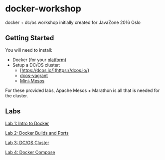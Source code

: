 # docker-workshop

docker + dc/os workshop initially created for JavaZone 2016 Oslo

## Getting Started

You will need to install:

* Docker (for your [platform](https://docs.docker.com/installation/))
* Setup a DC/OS cluster:
	* [https://dcos.io/](https://dcos.io/)
	* [dcos-vagrant](https://github.com/dcos/dcos-vagrant)
	* [Mini-Mesos](https://minimesos.org/)

For these provided labs, Apache Mesos + Marathon is all that is needed for the cluster.

## Labs

[Lab 1: Intro to Docker](lab1.md)

[Lab 2: Docker Builds and Ports](lab2.md)

[Lab 3: DC/OS Cluster](lab3.md)

[Lab 4: Docker Compose](lab4.md)
